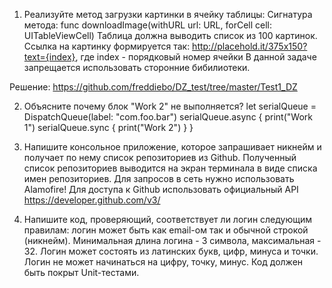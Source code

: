 1. Реализуйте метод загрузки картинки в ячейку таблицы:
Сигнатура метода: func downloadImage(withURL url: URL, forCell cell: UITableViewCell)
Таблица должна выводить список из 100 картинок. Ссылка на картинку формируется так: ​​http://placehold.it/375x150?text={index}, где index - порядковый номер ячейки
В данной задаче запрещается использовать сторонние бибилиотеки.

Решение: https://github.com/freddiebo/DZ_test/tree/master/Test1_DZ



2. Объясните почему блок "Work 2" не выполняется?
let serialQueue = DispatchQueue(label: "com.foo.bar") 
serialQueue.async {
  print("Work 1") 
  serialQueue.sync {
    print("Work 2") 
   }
}

3. Напишите консольное приложение, которое запрашивает никнейм и получает по нему список репозиториев из Github.
Полученный список репозиториев выводится на экран терминала в виде списка имен репозиториев.
Для запросов в сеть нужно использовать Alamofire!
Для доступа к Github использовать официальный API​​https://developer.github.com/v3/

4. Напишите код, проверяющий, соответствует ли логин следующим правилам: логин может быть как email-ом так и обычной строкой (никнейм). Минимальная длина логина - 3 символа, максимальная - 32. Логин может состоять из латинских букв, цифр, минуса и точки. Логин не может начинаться на цифру, точку, минус. Код должен быть покрыт Unit-тестами.
